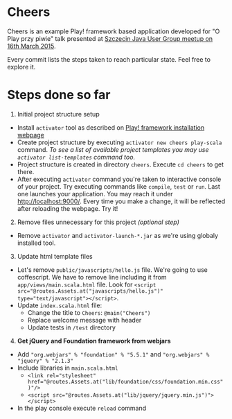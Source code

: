 Cheers
======

Cheers is an example Play! framework based  application developed for "O Play przy piwie" talk presented at [Szczecin Java User Group meetup on 16th March 2015](http://www.meetup.com/Szczecin-Java-Users-Group/events/220797721/).

Every commit lists the steps taken to reach particular state. Feel free to explore it.

Steps done so far
=================

1. Initial project structure setup
  * Install `activator` tool as described on [Play! framework installation webpage](https://www.playframework.com/documentation/2.3.x/Installing)
  * Create project structure by executing `activator new cheers play-scala` command. _To see a list of available project templates you may use `activator list-templates` command too._
  * Project structure is created in directory `cheers`. Execute `cd cheers` to get there.
  * After executing `activator` command you're taken to interactive console of your project. Try executing commands like `compile`, `test` or `run`. Last one launches your application. You may reach it under [http://localhost:9000/](http://localhost:9000/). Every time you make a change, it will be reflected after reloading the webpage. Try it!
2. Remove files unnecessary for this project _(optional step)_
  * Remove `activator` and `activator-launch-*.jar` as we're using globaly installed tool.
3. Update html template files
  * Let's remove `public/javascripts/hello.js` file. We're going to use coffescript. We have to remove line including it from `app/views/main.scala.html` file. Look for `<script src="@routes.Assets.at("javascripts/hello.js")" type="text/javascript"></script>`.
  * Update `index.scala.html` file:
    * Change the title to `Cheers`: `@main("Cheers")`
    * Replace welcome message with header
    * Update tests in `/test` directory
4. **Get jQuery and Foundation framework from webjars**
  * Add `"org.webjars" % "foundation" % "5.5.1"` and `"org.webjars" % "jquery" % "2.1.3"`
  * Include libraries in `main.scala.html`
    * `<link rel="stylesheet" href="@routes.Assets.at("lib/foundation/css/foundation.min.css")"/>`
    * `<script src="@routes.Assets.at("lib/jquery/jquery.min.js")"></script>`
  * In the play console execute `reload` command
